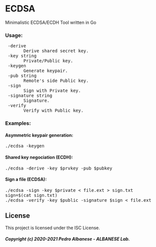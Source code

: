 # ECDSA
Minimalistic ECDSA/ECDH Tool written in Go 
### Usage:
<pre> -derive
       Derive shared secret key.
 -key string
       Private/Public key.
 -keygen
       Generate keypair.
 -pub string
       Remote's side Public key.
 -sign
       Sign with Private key.
 -signature string
       Signature.
 -verify
       Verify with Public key.</pre>
### Examples:
#### Asymmetric keypair generation:
<pre>./ecdsa -keygen</pre>
#### Shared key negociation (ECDH):
<pre>./ecdsa -derive -key $prvkey -pub $pubkey</pre>
#### Sign a file (ECDSA):
<pre>./ecdsa -sign -key $private < file.ext > sign.txt
sign=$(cat sign.txt)
./ecdsa -verify -key $public -signature $sign < file.ext
</pre>
## License
This project is licensed under the ISC License.
##### Copyright (c) 2020-2021 Pedro Albanese - ALBANESE Lab.
